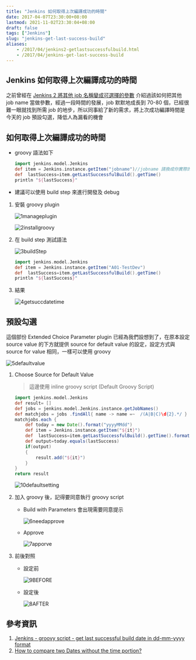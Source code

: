 ```yaml
---
title: "Jenkins 如何取得上次編譯成功的時間"
date: 2017-04-07T23:30:00+08:00
lastmod: 2021-11-02T23:30:04+08:00
draft: false
tags: ["Jenkins"]
slug: "jenkins-get-last-success-build"
aliases:
    - /2017/04/jenkins2-getlastsuccessfulbuild.html
    - /2017/04/jenkins-get-last-success-build
---
```

## Jenkins 如何取得上次編譯成功的時間

之前曾經在 [Jenkins 2 將其他 job 名稱變成可選擇的參數](/jenkins2-parameterize-with-job) 介紹過該如何把其他 job name 當做參數，經過一段時間的發展，job 默默地成長到 70-80 個，已經很難一眼就找到所需 job 的地步，所以同事給了新的需求，將上次成功編譯時間是今天的 job 預設勾選，降低人為漏看的機會

## 如何取得上次編譯成功的時間

* groovy 語法如下

    ```groovy
    import jenkins.model.Jenkins
    def item = Jenkins.instance.getItem("jobname")//jobname 請換成你實際的 job name
    def  lastSuccess=item.getLastSuccessfulBuild().getTime()
    println "${lastSuccess}"
    ```

* 建議可以使用 build step 來進行開發及 debug

1. 安裝 groovy plugin

    ![1manageplugin](https://cloud.githubusercontent.com/assets/3851540/24797673/e0666cba-1bc4-11e7-8a5d-fc2785585ed9.png)

    ![2installgroovy](https://cloud.githubusercontent.com/assets/3851540/24797674/e0804ff4-1bc4-11e7-91f8-274fe6c81cb6.png)

2. 在 build step 測試語法

    ![3buildStep](https://cloud.githubusercontent.com/assets/3851540/24797675/e0812ae6-1bc4-11e7-8b2f-29f4395b1443.png)

    ```groovy
    import jenkins.model.Jenkins
    def item = Jenkins.instance.getItem("A01-TestDev")
    def  lastSuccess=item.getLastSuccessfulBuild().getTime()
    println "${lastSuccess}"
    ```

3. 結果

    ![4getsuccdatetime](https://cloud.githubusercontent.com/assets/3851540/24797676/e0823b3e-1bc4-11e7-9d6a-4dd7604fd949.png)

## 預設勾選

這個部份 Extended Choice Parameter plugin 已經為我們設想到了，在原本設定 source value 的下方就提供 source for default value 的設定，設定方式與 source for value 相同，一樣可以使用 groovy

![5defaultvalue](https://cloud.githubusercontent.com/assets/3851540/24797668/e05e2262-1bc4-11e7-9108-297b7129716b.png)

1. Choose Source for Default Value

    > 這邊使用 inline groovy script (Default Groovy Script)

    ```groovy
    import jenkins.model.Jenkins
    def result= []
    def jobs = jenkins.model.Jenkins.instance.getJobNames()
    def matchjobs = jobs .findAll{ name -> name =~  /(A|B|C)\d{2}.*/ }
    matchjobs.each { 
        def today = new Date().format("yyyyMMdd")
        def item = Jenkins.instance.getItem("${it}")
        def  lastSuccess=item.getLastSuccessfulBuild().getTime().format("yyyyMMdd")
        def output=today.equals(lastSuccess)
        if(output)
        {
            result.add("${it}")
        }
    }
    return result
    ```

    ![10defaultsetting](https://cloud.githubusercontent.com/assets/3851540/24797770/5cf8db00-1bc5-11e7-9acf-2e4b05964822.png)

2. 加入 groovy 後，記得要同意執行 groovy script
    * Build with Parameters 會出現需要同意提示

        ![6needapprove](https://cloud.githubusercontent.com/assets/3851540/24797669/e05f01d2-1bc4-11e7-800c-6da7ebc32efc.png)

    * Approve

        ![7apporve](https://cloud.githubusercontent.com/assets/3851540/24797670/e05f5e5c-1bc4-11e7-87e2-13da794a1926.png)

3. 前後對照
    * 設定前

        ![9BEFORE](https://cloud.githubusercontent.com/assets/3851540/24797672/e06622a0-1bc4-11e7-9d25-98ec3add97d1.png)

    * 設定後

        ![8AFTER](https://cloud.githubusercontent.com/assets/3851540/24797671/e05feb74-1bc4-11e7-996b-d2fdaa967247.png)

## 參考資訊

1. [Jenkins - groovy script - get last successful build date in dd-mm-yyyy format](http://stackoverflow.com/questions/32180785/jenkins-groovy-script-get-last-successful-build-date-in-dd-mm-yyyy-format)
2. [How to compare two Dates without the time portion?](http://stackoverflow.com/questions/1439779/how-to-compare-two-dates-without-the-time-portion)
